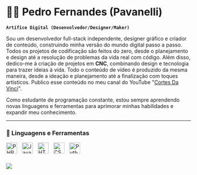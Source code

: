 # 🏄‍♂️ Pedro Fernandes (Pavanelli)

**`Artífice Digital (Desenvolvedor/Designer/Maker)`**

Sou um desenvolvedor full-stack independente, designer gráfico e criador de conteúdo, construindo minha versão do mundo digital passo a passo. Todos os projetos de codificação são feitos do zero, desde o planejamento e design até a resolução de problemas da vida real com código. Além disso, dedico-me à criação de projetos em **CNC**, combinando design e tecnologia para trazer ideias à vida. Todo o conteúdo de vídeo é produzido da mesma maneira, desde a ideação e planejamento até a finalização com toques artísticos. Publico esse conteúdo no meu canal do YouTube "[Cortes Da Vinci](https://www.youtube.com/@cortesdavinci)". 

Como estudante de programação constante, estou sempre aprendendo novas linguagens e ferramentas para aprimorar minhas habilidades e expandir meu conhecimento.

<p align="left">
   <a href="https://www.youtube.com/@cortesdavinci?sub_confirmation=1">

   </a>
</p>


---

### 🧰 Linguagens e Ferramentas

<img align="left" alt="PHP" width="30px" style="padding-right:10px;" src="https://cdn.jsdelivr.net/gh/devicons/devicon/icons/php/php-original.svg"/>
<img align="left" alt="JavaScript" width="30px" style="padding-right:10px;" src="https://cdn.jsdelivr.net/gh/devicons/devicon/icons/javascript/javascript-plain.svg" />
<img align="left" alt="HTML" width="30px" style="padding-right:10px;" src="https://cdn.jsdelivr.net/gh/devicons/devicon/icons/html5/html5-plain.svg" />
<img align="left" alt="CSS" width="30px" style="padding-right:10px;" src="https://cdn.jsdelivr.net/gh/devicons/devicon/icons/css3/css3-plain.svg" />
<img align="left" alt="Python" width="30px" style="padding-right:10px;" src="https://cdn.jsdelivr.net/gh/devicons/devicon/icons/python/python-plain.svg" />


<br />

#


[<img src="https://custom-icon-badges.demolab.com/badge/-Inscreva-se%20Para%20Mais-vermelho?style=for-the-badge&logo=video&logoColor=white"/>](https://www.youtube.com/@cortesdavinci?sub_confirmation=1)


#

[website]: https://hitice.github.io
[youtube]: https://www.youtube.com/@cortesdavinci
